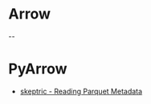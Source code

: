# Arrow

--

# PyArrow

* [skeptric - Reading Parquet Metadata](https://skeptric.com/notebooks/reading_parquet_metadata.html)
